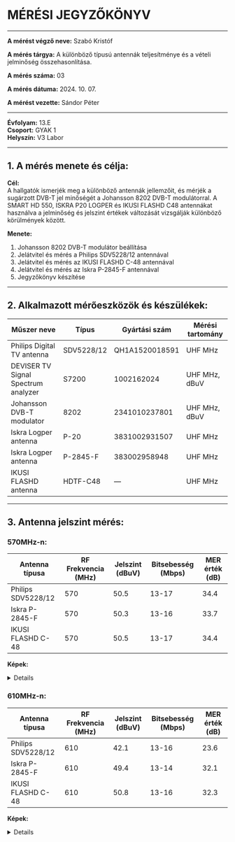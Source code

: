 # MÉRÉSI JEGYZŐKÖNYV

---

**A mérést végző neve:** Szabó Kristóf

**A mérés tárgya:** A különböző típusú antennák teljesítménye és a vételi jelminőség összehasonlítása.  

**A mérés száma:** 03 

**A mérés dátuma:** 2024. 10. 07.  

**A mérést vezette:** Sándor Péter

---
 
**Évfolyam:** 13.E  
**Csoport:** GYAK 1  
**Helyszín:** V3 Labor    

---

## 1. A mérés menete és célja:

**Cél:**  
A hallgatók ismerjék meg a különböző antennák jellemzőit, és mérjék a sugárzott DVB-T jel minőségét a Johansson 8202 DVB-T modulátorral. A SMART HD 550, ISKRA P20 LOGPER és IKUSI FLASHD C48 antennákat használva a jelminőség és jelszint értékek változását vizsgálják különböző körülmények között.

**Menete:**
1. Johansson 8202 DVB-T modulátor beállítása
2. Jelátvitel és mérés a Philips SDV5228/12 antennával
3. Jelátvitel és mérés az IKUSI FLASHD C-48 antennával
4. Jelátvitel és mérés az Iskra P-2845-F antennával
5. Jegyzőkönyv készítése

---

## 2. Alkalmazott mérőeszközök és készülékek:

| Műszer neve                         | Típus                   | Gyártási szám        | Mérési tartomány |
|-------------------------------------|-------------------------|----------------------|------------------|
| Philips Digital TV antenna          | SDV5228/12              | QH1A1520018591       | UHF MHz          |
| DEVISER TV Signal Spectrum analyzer | S7200                   | 1002162024           | UHF MHz, dBuV    |
| Johansson DVB-T modulator           | 8202                    | 2341010237801        | UHF MHz, dBuV    |
| Iskra Logper antenna                | P-20                    | 3831002931507        | UHF MHz          |
| Iskra Logper antenna                | P-2845-F                | 383002958948         | UHF MHz          |
| IKUSI FLASHD antenna                | HDTF-C48                | —                    | UHF MHz          |

---

## 3. Antenna jelszint mérés:

### 570MHz-n:

| Antenna típusa              | RF Frekvencia (MHz) | Jelszint (dBuV) | Bitsebesség (Mbps) | MER érték (dB) |
|-----------------------------|---------------------|-----------------|--------------------|----------------|
| Philips SDV5228/12          | 570                 | 50.5            | 13-17              | 34.4           |
| Iskra P-2845-F              | 570                 | 50.3            | 13-16              | 33.7           |
| IKUSI FLASHD C-48           | 570                 | 50.5            | 13-17              | 34.4           |

**Képek:**
<details>
  
  **Philips:**
  
  ![philips](https://github.com/user-attachments/assets/15eac7fa-9654-4774-b117-6e98304de0b8)

  **Iskra P-2845:**
  
  ![iskra_p2845](https://github.com/user-attachments/assets/02b9702e-028e-48d6-add9-108ac73218f8)

  **IKUSI FLASHD:**
  
![ikusi](https://github.com/user-attachments/assets/aeaa7473-8275-41c5-995d-87b3b00cd208)

</details>

### 610MHz-n:

| Antenna típusa              | RF Frekvencia (MHz) | Jelszint (dBuV) | Bitsebesség (Mbps) | MER érték (dB) |
|-----------------------------|---------------------|-----------------|--------------------|----------------|
| Philips SDV5228/12          | 610                 | 42.1            | 13-16              | 23.6           |
| Iskra P-2845-F              | 610                 | 49.4            | 13-14              | 32.1           |
| IKUSI FLASHD C-48           | 610                 | 50.8            | 13-16              | 32.3           |

**Képek:**

<details>
  
  **Philips:**
  
  ![philips_2](https://github.com/user-attachments/assets/5804154d-7f6c-4302-afb6-c75c7ff3e588)

  **Iskra P-2845:**
  
![iskra_p2845_2](https://github.com/user-attachments/assets/07746927-6e59-4078-8955-4d7fa723bedf)

  **IKUSI FLASHD:**
  
  ![ikusi2](https://github.com/user-attachments/assets/c8892057-1455-4e21-b91c-295a1f78e128)

</details>
